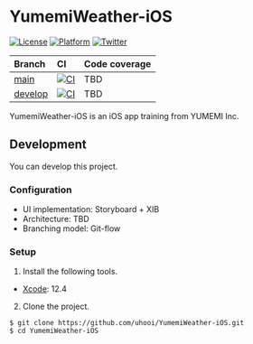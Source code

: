 # YumemiWeather-iOS

[![License](https://img.shields.io/github/license/uhooi/YumemiWeather-iOS)](https://github.com/uhooi/YumemiWeather-iOS/blob/main/LICENSE)
[![Platform](https://img.shields.io/badge/platform-iOS-lightgrey)](https://github.com/uhooi/YumemiWeather-iOS)
[![Twitter](https://img.shields.io/twitter/follow/the_uhooi?style=social)](https://twitter.com/the_uhooi)

|Branch|CI|Code coverage|
|:--|:--|:--|
|[main](https://github.com/uhooi/YumemiWeather-iOS/tree/main)|[![CI](https://github.com/uhooi/YumemiWeather-iOS/actions/workflows/main.yml/badge.svg?branch=main)](https://github.com/uhooi/YumemiWeather-iOS/actions/workflows/main.yml)|TBD|
|[develop](https://github.com/uhooi/YumemiWeather-iOS/tree/develop)|[![CI](https://github.com/uhooi/YumemiWeather-iOS/actions/workflows/main.yml/badge.svg?branch=develop)](https://github.com/uhooi/YumemiWeather-iOS/actions/workflows/main.yml)|TBD|

YumemiWeather-iOS is an iOS app training from YUMEMI Inc.

## Development

You can develop this project.

### Configuration

- UI implementation: Storyboard + XIB
- Architecture: TBD
- Branching model: Git-flow

### Setup

1. Install the following tools.

- [Xcode](https://apps.apple.com/jp/app/xcode/id497799835): 12.4

2. Clone the project.

```shell
$ git clone https://github.com/uhooi/YumemiWeather-iOS.git
$ cd YumemiWeather-iOS
```
